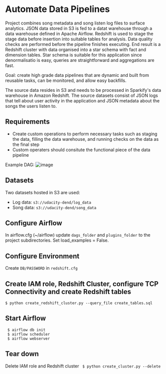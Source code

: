 # Automate Data Pipelines

Project combines song metadata and song listen log files to surface analytics. JSON data stored in S3 is fed to a datat warehouse through a data warehouse defined in Apache Airflow. Redshift is used to stage the stage data before insertion into suitable tables for analysis. Data quality checks are performed before the pipeline finishes executing. End result is a Redshift cluster with data organised into a star schema with fact and dimension tables. Star schema is suitable for this application since denormalisatio is easy, queries are straightforward and aggregations are fast. 

Goal: create high grade data pipelines that are dynamic and built from reusable tasks, can be monitored, and allow easy backfills.

The source data resides in S3 and needs to be processed in Sparkify's data warehouse in Amazon Redshift. The source datasets consist of JSON logs that tell about user activity in the application and JSON metadata about the songs the users listen to.

## Requirements

* Create custom operations to perform necessary tasks such as staging the data, filling the data warehouse, and running checks on the data as the final step
* Custom operaters should consitute the functional piece of the data pipeline

Example DAG:
![image](https://user-images.githubusercontent.com/6599253/224577520-9538a06a-92e8-4598-b626-51dd5b5db501.png)

## Datasets
Two datasets hosted in S3 are used:
* Log data: `s3://udacity-dend/log_data`
* Song data: `s3://udacity-dend/song_data`

## Configure Airflow
In airflow.cfg (~/airflow) update `dags_folder` and `plugins_folder` to the project subdirectories. Set load_examples = False.

## Configure Environment
Create `DB/PASSWORD` in `redshift.cfg`

## Create IAM role, Redshift Cluster, configure TCP Connectivity and create Redshift tables
` $ python create_redshift_cluster.py --query_file create_tables.sql `

## Start Airflow
```
 $ airflow db init
 $ airflow scheduler
 $ airflow webserver
```

## Tear down
Delete IAM role and Redshift cluster
` $ python create_cluster.py --delete`
